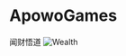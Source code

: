 # ApowoGames
闻财悟道
![Wealth](https://raw.githubusercontent.com/Stock-Fund/Stock-Fund/master/Wealth-Creation-Strategies.jpg)

